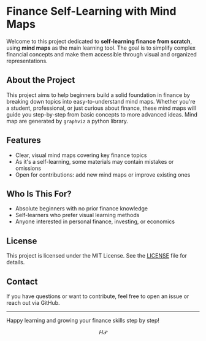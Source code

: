 # Finance Self-Learning with Mind Maps

Welcome to this project dedicated to **self-learning finance from scratch**, using **mind maps** as the main learning tool.
The goal is to simplify complex financial concepts and make them accessible through visual and organized representations.

## About the Project

This project aims to help beginners build a solid foundation in finance by breaking down topics into easy-to-understand mind maps.
Whether you're a student, professional, or just curious about finance, these mind maps will guide you step-by-step from basic concepts to more advanced ideas.
Mind map are generated by `graphviz` a python library.

## Features

- Clear, visual mind maps covering key finance topics
- As it's a self-learning, some materials may contain mistakes or omissions
- Open for contributions: add new mind maps or improve existing ones

## Who Is This For?

- Absolute beginners with no prior finance knowledge  
- Self-learners who prefer visual learning methods  
- Anyone interested in personal finance, investing, or economics  

## License

This project is licensed under the MIT License. See the [LICENSE](LICENSE) file for details.

## Contact

If you have questions or want to contribute, feel free to open an issue or reach out via GitHub.

---

Happy learning and growing your finance skills step by step!

<p style='text-align:center'>𝐻𝒫</p>